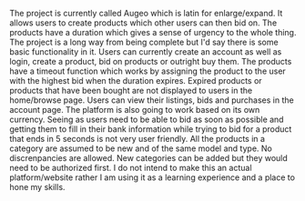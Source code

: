 The project is currently called Augeo which is latin for enlarge/expand.
It allows users to create products which other users can then bid on.
The products have a duration which gives a sense of urgency to the whole thing.
The project is a long way from being complete but I'd say there is some basic functionality in it.
Users can currently create an account as well as login, create a product, bid on products or outright buy them.
The products have a timeout function which works by assigning the product to the user with the highest bid when the duration expires.
Expired products or products that have been bought are not displayed to users in the home/browse page.
Users can view their listings, bids and purchases in the account page.
The platform is also going to work based on its own currency. Seeing as users need to be able to bid as soon as possible and getting them to fill in their bank information while trying to bid for a product that ends in 5 seconds is not very user friendly.
All the products in a category are assumed to be new and of the same model and type. No discrenpancies are allowed.
New categories can be added but they would need to be authorized first.
I do not intend to make this an actual platform/website rather I am using it as a learning experience and a place to hone my skills.
